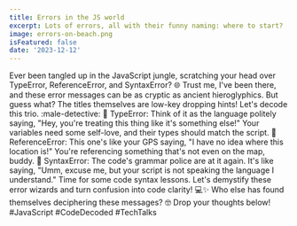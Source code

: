 ```yaml
---
title: Errors in the JS world
excerpt: Lots of errors, all with their funny naming: where to start?
image: errors-on-beach.png
isFeatured: false
date: '2023-12-12'
---
```


Ever been tangled up in the JavaScript jungle, scratching your head over TypeError, ReferenceError, and SyntaxError? :globe_with_meridians: Trust me, I've been there, and these error messages can be as cryptic as ancient hieroglyphics. But guess what? The titles themselves are low-key dropping hints! Let's decode this trio. :male-detective:
:rotating_light: TypeError: Think of it as the language politely saying, "Hey, you're treating this thing like it's something else!" Your variables need some self-love, and their types should match the script.
:link: ReferenceError: This one's like your GPS saying, "I have no idea where this location is!" You're referencing something that's not even on the map, buddy.
:scroll: SyntaxError: The code's grammar police are at it again. It's like saying, "Umm, excuse me, but your script is not speaking the language I understand." Time for some code syntax lessons.
Let's demystify these error wizards and turn confusion into code clarity! :computer::sparkles: Who else has found themselves deciphering these messages? :nerd_face: Drop your thoughts below! #JavaScript #CodeDecoded #TechTalks

